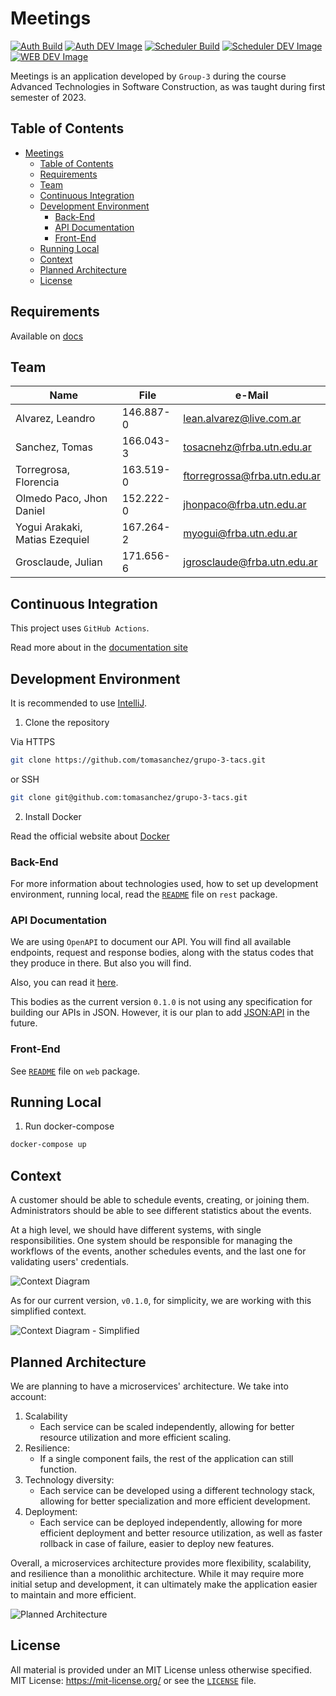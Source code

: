 # Meetings

[![Auth Build](https://github.com/tomasanchez/grupo-3-tacs/actions/workflows/auth.yml/badge.svg)](https://github.com/tomasanchez/grupo-3-tacs/actions/workflows/auth.yml)
[![Auth DEV Image](https://github.com/tomasanchez/grupo-3-tacs/actions/workflows/auth-dev.yml/badge.svg)](https://github.com/tomasanchez/grupo-3-tacs/actions/workflows/auth-dev.yml)
[![Scheduler Build](https://github.com/tomasanchez/grupo-3-tacs/actions/workflows/scheduler.yml/badge.svg)](https://github.com/tomasanchez/grupo-3-tacs/actions/workflows/scheduler.yml)
[![Scheduler DEV Image](https://github.com/tomasanchez/grupo-3-tacs/actions/workflows/scheduler-dev.yaml/badge.svg)](https://github.com/tomasanchez/grupo-3-tacs/actions/workflows/scheduler-dev.yaml)
[![WEB DEV Image](https://github.com/tomasanchez/grupo-3-tacs/actions/workflows/web-dev.yml/badge.svg)](https://github.com/tomasanchez/grupo-3-tacs/actions/workflows/web-dev.yml)

Meetings is an application developed by `Group-3` during the course
Advanced Technologies in Software Construction, as was taught during first semester of 2023.

## Table of Contents

<!-- TOC -->

* [Meetings](#meetings)
    * [Table of Contents](#table-of-contents)
    * [Requirements](#requirements)
    * [Team](#team)
    * [Continuous Integration](#continuous-integration)
    * [Development Environment](#development-environment)
        * [Back-End](#back-end)
        * [API Documentation](#api-documentation)
        * [Front-End](#front-end)
    * [Running Local](#running-local)
    * [Context](#context)
    * [Planned Architecture](#planned-architecture)
    * [License](#license)

<!-- TOC -->

## Requirements

Available
on [docs](https://docs.google.com/document/d/e/2PACX-1vSOjnpw4O-XEjpcK3Yei_FUmBoAQNMwre7mpq81ub2Xqbzy_TRupGIqjIURd4RijgiE7s0fAOlR1DR2/pub)

## Team

| Name                           | File      | e-Mail                       |
|--------------------------------|-----------|------------------------------|
| Alvarez, Leandro               | 146.887-0 | lean.alvarez@live.com.ar     |
| Sanchez, Tomas                 | 166.043-3 | tosacnehz@frba.utn.edu.ar    |
| Torregrosa, Florencia          | 163.519-0 | ftorregrossa@frba.utn.edu.ar |      
| Olmedo Paco, Jhon Daniel       | 152.222-0 | jhonpaco@frba.utn.edu.ar     |
| Yogui Arakaki, Matias Ezequiel | 167.264-2 | myogui@frba.utn.edu.ar       |
| Grosclaude, Julian             | 171.656-6 | jgrosclaude@frba.utn.edu.ar  |

## Continuous Integration

This project uses `GitHub Actions`.

Read more about in the [documentation site](https://docs.github.com/en/actions)

## Development Environment

It is recommended to use [IntelliJ](https://www.jetbrains.com/idea/download/).

1. Clone the repository

Via HTTPS

```bash
git clone https://github.com/tomasanchez/grupo-3-tacs.git
```

or SSH

```bash
git clone git@github.com:tomasanchez/grupo-3-tacs.git
```

2. Install Docker

Read the official website about [Docker](https://docs.docker.com/get-docker/)

### Back-End

For more information about technologies used, how to set up development environment, running local,
read the [`README`](./rest/README.md) file on `rest` package.

### API Documentation

We are using `OpenAPI` to document our API. You will find all available endpoints, request and
response bodies, along with the status codes that they produce in there. But also you will find.

Also, you can read it [here](rest/API.md).

This bodies as the current version `0.1.0` is not using any specification for building our APIs
in JSON. However, it is our plan to add [JSON:API](https://jsonapi.org/) in the future.

### Front-End

See [`README`](./web/README.md) file on `web` package.

## Running Local

1. Run docker-compose

```bash
docker-compose up
```

## Context

A customer should be able to schedule events, creating, or joining them.
Administrators should be able to see different statistics about the events.

At a high level, we should have different systems, with single responsibilities.
One system should be responsible for managing the workflows of the events, another schedules events,
and the last one for validating users' credentials.

![Context Diagram](./docs/assets/context-diagram.svg)

As for our current version, `v0.1.0`, for simplicity, we are working with this simplified context.

![Context Diagram - Simplified](./docs/assets/context-diagram-simplified.svg)

## Planned Architecture

We are planning to have a microservices' architecture. We take into account:

1. Scalability
    - Each service can be scaled independently, allowing for better resource utilization and more efficient scaling.
2. Resilience:
    - If a single component fails, the rest of the application can still function.
3. Technology diversity:
    - Each service can be developed using a different technology stack, allowing for better specialization and more
      efficient development.
4. Deployment:
    - Each service can be deployed independently, allowing for more efficient deployment and better resource
      utilization, as well as faster rollback in case of failure, easier to deploy new features.

Overall, a microservices architecture provides more flexibility, scalability,
and resilience than a monolithic architecture. While it may require more initial setup and
development, it can ultimately make the application easier to maintain and more efficient.

![Planned Architecture](./docs/assets/planned-architecture.svg)

## License

All material is provided under an MIT License unless otherwise specified.
MIT License: https://mit-license.org/ or see the [`LICENSE`](./LICENSE) file.

